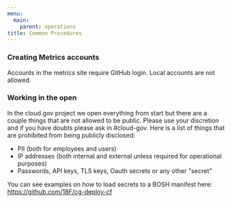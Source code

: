 ```yaml
---
menu:
  main:
    parent: operations
title: Common Procedures
---
```


### Creating Metrics accounts

Accounts in the metrics site require GitHub login. Local accounts are not allowed.

### Working in the open

In the cloud.gov project we open everything from start but there are a couple things that are not allowed to be public. Please use your discretion and if you have doubts please ask in #cloud-gov.
Here is a list of things that are prohibited from being publicly disclosed:

- PII (both for employees and users)
- IP addresses (both internal and external unless required for operational purposes)
- Passwords, API keys, TLS keys, Oauth secrets or any other "secret"

You can see examples on how to load secrets to a BOSH manifest here: https://github.com/18F/cg-deploy-cf
